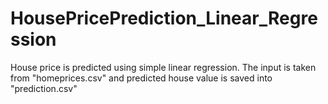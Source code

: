 # HousePricePrediction_Linear_Regression

House price is predicted using simple linear regression. The input is taken from "homeprices.csv" and predicted house value is saved into "prediction.csv"
